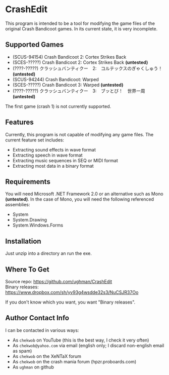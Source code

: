 # CrashEdit #
This program is intended to be a tool for modifying the game files of the original Crash Bandicoot games. In its current state, it is very incomplete.

## Supported Games ##
* (SCUS-94154) Crash Bandicoot 2: Cortex Strikes Back
* (SCES-?????) Crash Bandicoot 2: Cortex Strikes Back __(untested)__
* (????-?????) クラッシュバンティクー　2:　コルテックスのぎゃくしゅう！ __(untested)__
* (SCUS-94244) Crash Bandicoot: Warped
* (SCES-?????) Crash Bandicoot 3: Warped __(untested)__
* (????-?????) クラッシュバンティクー　3:　ブッとび！　世界一周 __(untested)__

The first game (crash 1) is not currently supported.

## Features ##
Currently, this program is not capable of modifying any game files. The current feature set includes:

* Extracting sound effects in wave format
* Extracting speech in wave format
* Extracting music sequences in SEQ or MIDI format
* Extracting most data in a binary format

## Requirements ##
You will need Microsoft .NET Framework 2.0 or an alternative such as Mono __(untested)__. In the case of Mono, you will need the following referenced assemblies:

* System
* System.Drawing
* System.Windows.Forms

## Installation ##
Just unzip into a directory an run the exe.

## Where To Get ##
Source repo: https://github.com/ughman/CrashEdit  
Binary releases: https://www.dropbox.com/sh/yv93g4wsdde32s3/NuCSJR37Oo

If you don't know which you want, you want "Binary releases".

## Author Contact Info ##
I can be contacted in various ways:

* As `chekwob` on YouTube (this is the best way, I check it very often)
* As `chekwob@yahoo.com` via email (english only; I discard non-english email as spam)
* As `chekwob` on the XeNTaX forum
* As `chekwob` on the crash mania forum (hpzr.proboards.com)
* As `ughman` on github
